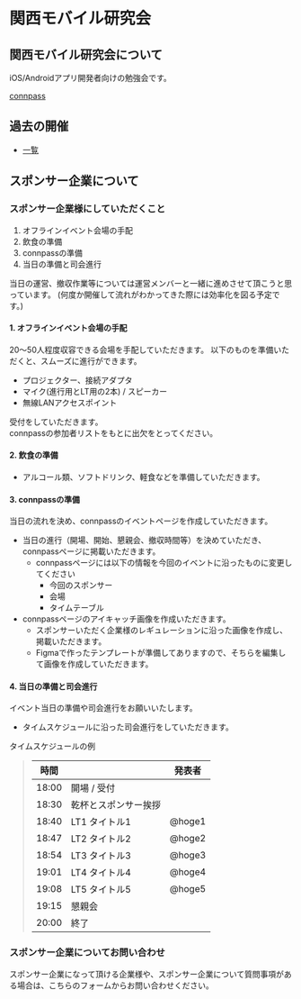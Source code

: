 # 関西モバイル研究会
## 関西モバイル研究会について

iOS/Androidアプリ開発者向けの勉強会です。

[connpass](https://kanmoba.connpass.com/)


## 過去の開催

- [一覧](https://github.com/kanmoba/kanmoba/issues?q=is%3Aissue++label%3Aevent)




## スポンサー企業について
### スポンサー企業様にしていただくこと
1. オフラインイベント会場の手配
2. 飲食の準備
3. connpassの準備
4. 当日の準備と司会進行

当日の運営、撤収作業等については運営メンバーと一緒に進めさせて頂こうと思っています。
(何度か開催して流れがわかってきた際には効率化を図る予定です。)

#### 1. オフラインイベント会場の手配
20〜50人程度収容できる会場を手配していただきます。
以下のものを準備いただくと、スムーズに進行ができます。
- プロジェクター、接続アダプタ
- マイク(進行用とLT用の2本) / スピーカー
- 無線LANアクセスポイント

受付をしていただきます。  
connpassの参加者リストをもとに出欠をとってください。

#### 2. 飲食の準備
- アルコール類、ソフトドリンク、軽食などを準備していただきます。

#### 3. connpassの準備
当日の流れを決め、connpassのイベントページを作成していただきます。
- 当日の進行（開場、開始、懇親会、撤収時間等）を決めていただき、connpassページに掲載いただきます。
  - connpassページには以下の情報を今回のイベントに沿ったものに変更してください
    - 今回のスポンサー
    - 会場
    - タイムテーブル
- connpassページのアイキャッチ画像を作成いただきます。
  - スポンサーいただく企業様のレギュレーションに沿った画像を作成し、掲載いただきます。
  - Figmaで作ったテンプレートが準備してありますので、そちらを編集して画像を作成していただきます。

#### 4. 当日の準備と司会進行
イベント当日の準備や司会進行をお願いいたします。
- タイムスケジュールに沿った司会進行をしていただきます。



タイムスケジュールの例

> | 時間 |   | 発表者 |
> | ---- | ---- | ---- |
> | 18:00 | 開場 / 受付 |  |
> | 18:30  | 乾杯とスポンサー挨拶 |  |
> | 18:40 | LT1 タイトル1 | @hoge1 |
> | 18:47 | LT2 タイトル2 | @hoge2 |
> | 18:54 | LT3 タイトル3 | @hoge3 |
> | 19:01 | LT4 タイトル4 | @hoge4 |
> | 19:08 | LT5 タイトル5 | @hoge5 |
> | 19:15 | 懇親会 |  |
> | 20:00 | 終了 |  |
>  


### スポンサー企業についてお問い合わせ
スポンサー企業になって頂ける企業様や、スポンサー企業について質問事項がある場合は、こちらのフォームからお問い合わせください。


